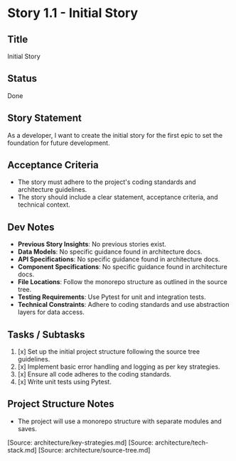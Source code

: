 # Story 1.1 - Initial Story

## Title
Initial Story

## Status
Done

## Story Statement
As a developer, I want to create the initial story for the first epic to set the foundation for future development.

## Acceptance Criteria
- The story must adhere to the project's coding standards and architecture guidelines.
- The story should include a clear statement, acceptance criteria, and technical context.

## Dev Notes
- **Previous Story Insights**: No previous stories exist.
- **Data Models**: No specific guidance found in architecture docs.
- **API Specifications**: No specific guidance found in architecture docs.
- **Component Specifications**: No specific guidance found in architecture docs.
- **File Locations**: Follow the monorepo structure as outlined in the source tree.
- **Testing Requirements**: Use Pytest for unit and integration tests.
- **Technical Constraints**: Adhere to coding standards and use abstraction layers for data access.

## Tasks / Subtasks
1. [x] Set up the initial project structure following the source tree guidelines.
2. [x] Implement basic error handling and logging as per key strategies.
3. [x] Ensure all code adheres to the coding standards.
4. [x] Write unit tests using Pytest.

## Project Structure Notes
- The project will use a monorepo structure with separate modules and saves.

[Source: architecture/key-strategies.md]
[Source: architecture/tech-stack.md]
[Source: architecture/source-tree.md]